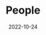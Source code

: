 ---
title: People
date: 2022-10-24

type: landing

sections:
  - block: people
    content:
      title: Meet the Team
      # Choose which groups/teams of users to display.
      #   Edit `user_groups` in each user's profile to add them to one or more of these groups.
      user_groups:
          - Faculty
          - Research Assistants
      sort_by: Params.last_name
      sort_ascending: true
    design:
      show_interests: false
      show_role: true
      show_social: true
---